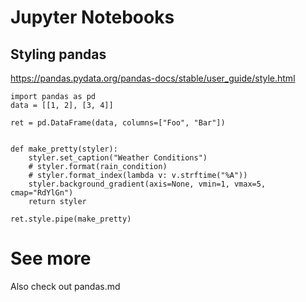 # Jupyter Notebooks

## Styling pandas

https://pandas.pydata.org/pandas-docs/stable/user_guide/style.html

    import pandas as pd
    data = [[1, 2], [3, 4]]

    ret = pd.DataFrame(data, columns=["Foo", "Bar"])


    def make_pretty(styler):
        styler.set_caption("Weather Conditions")
        # styler.format(rain_condition)
        # styler.format_index(lambda v: v.strftime("%A"))
        styler.background_gradient(axis=None, vmin=1, vmax=5, cmap="RdYlGn")
        return styler

    ret.style.pipe(make_pretty)

# See more

Also check out pandas.md